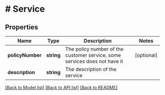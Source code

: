 # # Service

## Properties

Name | Type | Description | Notes
------------ | ------------- | ------------- | -------------
**policyNumber** | **string** | The policy number of the customer service, some services does not have it | [optional]
**description** | **string** | The description of the service |

[[Back to Model list]](../../README.md#models) [[Back to API list]](../../README.md#endpoints) [[Back to README]](../../README.md)
